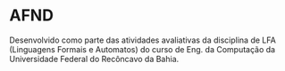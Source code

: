 # AFND

<p>
    Desenvolvido como parte das atividades avaliativas da disciplina de LFA (Linguagens Formais e Automatos) do curso de Eng. da Computação da
    Universidade Federal do Recôncavo da Bahia.
</p>
